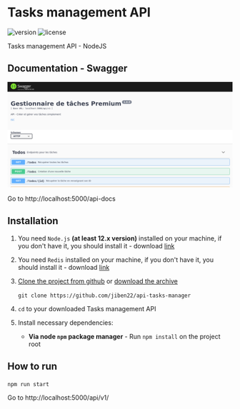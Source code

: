# Tasks management API

![version](https://img.shields.io/badge/version-1.0.0-blue.svg)  ![license](https://img.shields.io/badge/license-ISC-blue.svg) 

Tasks management API - NodeJS

## Documentation - Swagger

![Dashboard Image](git/images/swagger.png)

Go to http://localhost:5000/api-docs

## Installation

1. You need `Node.js` **(at least 12.x version)** installed on your machine, if you don't have it, you should install it - download [link](https://nodejs.org/en/download/)

2. You need `Redis` installed on your machine, if you don't have it, you should install it - download [link](https://redis.io/download)

3. [Clone the project from github](https://github.com/jiben22/api-tasks-manager) or [download the archive](https://github.com/jiben22/api-tasks-manager)

   `git clone https://github.com/jiben22/api-tasks-manager`

4. `cd` to your downloaded Tasks management API

5. Install necessary dependencies:

   - **Via node `npm` package manager** - Run `npm install` on the project root

## How to run

`npm run start`

Go to http://localhost:5000/api/v1/